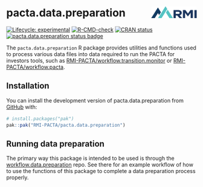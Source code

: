 # pacta.data.preparation <img src="man/figures/logo.png" align="right" width="120" />

<!-- badges: start -->

[![Lifecycle:
experimental](https://img.shields.io/badge/lifecycle-experimental-orange.svg)](https://lifecycle.r-lib.org/articles/stages.html#experimental)
[![R-CMD-check](https://github.com/RMI-PACTA/pacta.data.preparation/actions/workflows/R-CMD-check.yaml/badge.svg)](https://github.com/RMI-PACTA/pacta.data.preparation/actions/workflows/R-CMD-check.yaml)
[![CRAN
status](https://www.r-pkg.org/badges/version/pacta.data.preparation)](https://CRAN.R-project.org/package=pacta.data.preparation)
[![pacta.data.preparation status
badge](https://rmi-pacta.r-universe.dev/badges/pacta.data.preparation)](https://rmi-pacta.r-universe.dev/ui#package:pacta.data.preparation)
<!-- badges: end -->

The `pacta.data.preparation` R package provides utilities and functions used to process various data files into data required to run the PACTA for investors tools, such as [RMI-PACTA/workflow.transition.monitor](https://github.com/RMI-PACTA/workflow.transition.monitor) or [RMI-PACTA/workflow.pacta](https://github.com/RMI-PACTA/workflow.pacta).

## Installation

You can install the development version of pacta.data.preparation from
[GitHub](https://github.com/) with:

``` r
# install.packages("pak")
pak::pak("RMI-PACTA/pacta.data.preparation")
```

## Running data preparation

The primary way this package is intended to be used is through the
[workflow.data.preparation](https://github.com/RMI-PACTA/workflow.data.preparation) repo. See there for an example workflow of how to use the functions of this package to complete a data preparation process properly.
